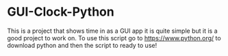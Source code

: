 # GUI-Clock-Python
This is a project that shows time in as a GUI app it is quite simple but it is a good project to work on.
To use this script go to https://www.python.org/ to download python and then the script to ready to use!
